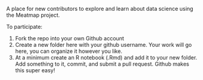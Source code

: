 A place for new contributors to explore and learn about data science using the Meatmap project.

To participate:

1. Fork the repo into your own Github account
2. Create a new folder here with your github username. Your work will go here, you can organize it however you like.
3. At a minimum create an R notebook (.Rmd) and add it to your new folder. Add something to it, commit, and submit a pull request. Github makes this super easy!

